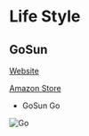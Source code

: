 # Life Style

## GoSun

[Website](https://gosun.co)

[Amazon Store](https://www.amazon.com/stores/page/D0CBF8D1-9DF7-4DC4-80CD-110D3CD11CC3?ingress=2&visitId=3662c1c6-e793-44ed-85e8-5fc2793fded5&store_ref=bl_ast_dp_brandLogo_sto&ref_=ast_bln)

* GoSun Go

![Go](https://gosun.co/cdn/shop/files/gosolaroven.png?v=1717616268)
